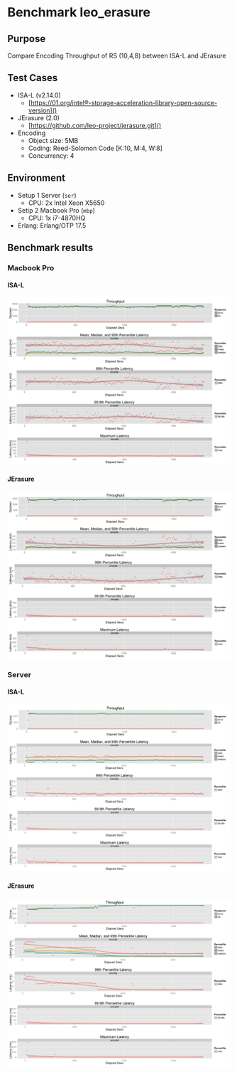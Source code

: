 # Benchmark leo_erasure
## Purpose
Compare Encoding Throughput of RS (10,4,8) between ISA-L and JErasure

## Test Cases
* ISA-L (v2.14.0)
    * [https://01.org/intel®-storage-acceleration-library-open-source-version]()
* JErasure (2.0)
    * [https://github.com/leo-project/jerasure.git]()
* Encoding
    * Object size: 5MB
    * Coding: Reed-Solomon Code [K:10, M:4, W:8]
    * Concurrency: 4

## Environment
* Setup 1 Server (`ser`)
    * CPU: 2x Intel Xeon X5650
* Setip 2 Macbook Pro (`mbp`)
    * CPU: 1x i7-4870HQ
* Erlang: Erlang/OTP 17.5

## Benchmark results
### Macbook Pro
#### ISA-L
![mbp_isars](mbp_isars/summary.png)
#### JErasure
![mbp_rs](mbp_rs/summary.png)

### Server
#### ISA-L
![ser_isars](ser_isars/summary.png)
#### JErasure
![ser_rs](ser_rs/summary.png)
